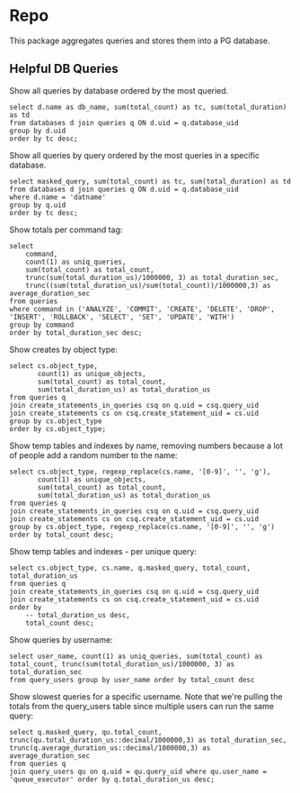 # Repo

This package aggregates queries and stores them into a PG database. 


## Helpful DB Queries

Show all queries by database ordered by the most queried.

```
select d.name as db_name, sum(total_count) as tc, sum(total_duration) as td
from databases d join queries q ON d.uid = q.database_uid
group by d.uid
order by tc desc;
```

Show all queries by query ordered by the most queries in a specific database.

```
select masked_query, sum(total_count) as tc, sum(total_duration) as td
from databases d join queries q ON d.uid = q.database_uid
where d.name = 'datname'
group by q.uid
order by tc desc;
```

Show totals per command tag:

```
select
    command,
    count(1) as uniq_queries,
    sum(total_count) as total_count,
    trunc(sum(total_duration_us)/1000000, 3) as total_duration_sec,
    trunc((sum(total_duration_us)/sum(total_count))/1000000,3) as average_duration_sec
from queries
where command in ('ANALYZE', 'COMMIT', 'CREATE', 'DELETE', 'DROP', 'INSERT', 'ROLLBACK', 'SELECT', 'SET', 'UPDATE', 'WITH')
group by command
order by total_duration_sec desc;
```

Show creates by object type:

```
select cs.object_type,
       count(1) as unique_objects,
       sum(total_count) as total_count,
       sum(total_duration_us) as total_duration_us
from queries q
join create_statements_in_queries csq on q.uid = csq.query_uid
join create_statements cs on csq.create_statement_uid = cs.uid
group by cs.object_type
order by cs.object_type;
```

Show temp tables and indexes by name, removing numbers because a lot of people add a random number to the name:

```
select cs.object_type, regexp_replace(cs.name, '[0-9]', '', 'g'),
       count(1) as unique_objects,
       sum(total_count) as total_count,
       sum(total_duration_us) as total_duration_us
from queries q
join create_statements_in_queries csq on q.uid = csq.query_uid
join create_statements cs on csq.create_statement_uid = cs.uid
group by cs.object_type, regexp_replace(cs.name, '[0-9]', '', 'g')
order by total_count desc;
```

Show temp tables and indexes - per unique query:

```
select cs.object_type, cs.name, q.masked_query, total_count, total_duration_us
from queries q
join create_statements_in_queries csq on q.uid = csq.query_uid
join create_statements cs on csq.create_statement_uid = cs.uid
order by
    -- total_duration_us desc,
    total_count desc;
```

Show queries by username:

```
select user_name, count(1) as uniq_queries, sum(total_count) as total_count, trunc(sum(total_duration_us)/1000000, 3) as total_duration_sec
from query_users group by user_name order by total_count desc
```

Show slowest queries for a specific username. Note that we're pulling the totals from the query_users table since multiple users can run the same query:

```
select q.masked_query, qu.total_count, trunc(qu.total_duration_us::decimal/1000000,3) as total_duration_sec, trunc(q.average_duration_us::decimal/1000000,3) as average_duration_sec
from queries q
join query_users qu on q.uid = qu.query_uid where qu.user_name = 'queue_executor' order by q.total_duration_us desc;
```